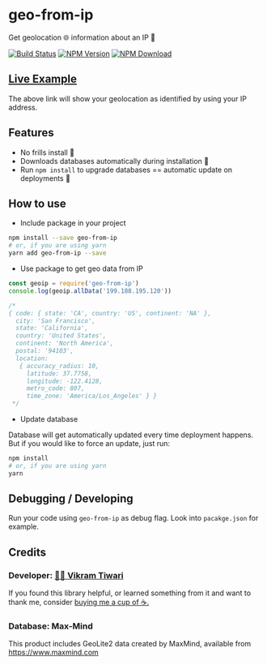 # geo-from-ip

Get geolocation 🌐 information about an IP 📲

[![Build Status](https://travis-ci.org/VikramTiwari/geo-from-ip.svg?branch=master)](https://travis-ci.org/VikramTiwari/geo-from-ip) [![NPM Version](https://img.shields.io/npm/v/geo-from-ip.svg)](https://www.npmjs.com/package/geo-from-ip) [![NPM Download](https://img.shields.io/npm/dm/geo-from-ip.svg)](https://www.npmjs.com/package/geo-from-ip)

## [Live Example](https://us-central1-ivikramtiwari.cloudfunctions.net/geofromip)
The above link will show your geolocation as identified by using your IP address.

## Features

- No frills install 🚀
- Downloads databases automatically during installation 🔋
- Run `npm install` to upgrade databases == automatic update on deployments 💎

## How to use

- Include package in your project

``` sh
npm install --save geo-from-ip
# or, if you are using yarn
yarn add geo-from-ip --save
```

- Use package to get geo data from IP

``` javascript
const geoip = require('geo-from-ip')
console.log(geoip.allData('199.188.195.120'))

/*
{ code: { state: 'CA', country: 'US', continent: 'NA' },
  city: 'San Francisco',
  state: 'California',
  country: 'United States',
  continent: 'North America',
  postal: '94103',
  location:
   { accuracy_radius: 10,
     latitude: 37.7758,
     longitude: -122.4128,
     metro_code: 807,
     time_zone: 'America/Los_Angeles' } }
 */
```

- Update database

Database will get automatically updated every time deployment happens. But if you would like to force an update, just run:

``` sh
npm install
# or, if you are using yarn
yarn
```

## Debugging / Developing

Run your code using `geo-from-ip` as debug flag. Look into `pacakge.json` for example.

## Credits

### Developer: [ 👨‍💻 Vikram Tiwari](https://vikramtiwari.com)

If you found this library helpful, or learned something from it and want to thank me, consider [buying me a cup of ☕️.](https://www.paypal.me/vikramtiwari/5)

### Database: Max-Mind

This product includes GeoLite2 data created by MaxMind, available from <https://www.maxmind.com>
